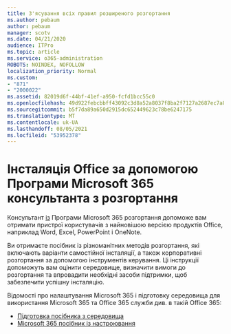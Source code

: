 ```yaml
---
title: З'ясування всіх правил розширеного розгортання
ms.author: pebaum
author: pebaum
manager: scotv
ms.date: 04/21/2020
audience: ITPro
ms.topic: article
ms.service: o365-administration
ROBOTS: NOINDEX, NOFOLLOW
localization_priority: Normal
ms.custom:
- "871"
- "2000022"
ms.assetid: 82019d6f-44bf-41ef-a950-fcfd1bcc55c0
ms.openlocfilehash: 49d922febcbbff43092c3d8a52a8037f8ba2f7127a2687ec7a85094c76e63400
ms.sourcegitcommit: b5f7da89a650d2915dc652449623c78be6247175
ms.translationtype: MT
ms.contentlocale: uk-UA
ms.lasthandoff: 08/05/2021
ms.locfileid: "53952378"
---
```

# <a name="install-office-with-the-microsoft-365-apps-deployment-advisor"></a>Інсталяція Office за допомогою Програми Microsoft 365 консультанта з розгортання

Консультант [із](https://go.microsoft.com/fwlink/?linkid=2145748) Програми Microsoft 365 розгортання допоможе вам отримати пристрої користувачів з найновішою версією продуктів Office, наприклад Word, Excel, PowerPoint і OneNote.
  
Ви отримаєте посібник із різноманітних методів розгортання, які включають варіанти самостійної інсталяції, а також корпоративні розгортання за допомогою інструментів керування. Ці інструкції допоможуть вам оцінити середовище, визначити вимоги до розгортання та впровадити необхідні засоби підтримки, щоб забезпечити успішну інсталяцію.
  
Відомості про налаштування Microsoft 365 і підготовку середовища для використання Microsoft 365 та Office 365 служби див. в такій Office 365:

- [Підготовка посібника з середовища](https://go.microsoft.com/fwlink/?linkid=2005213)
- [Microsoft 365 посібник із настроювання](https://go.microsoft.com/fwlink/?linkid=2072646)
